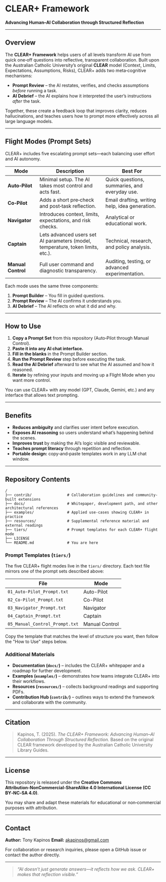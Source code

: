 # CLEAR+ Framework

**Advancing Human–AI Collaboration through Structured Reflection**

---

## Overview

The **CLEAR+ Framework** helps users of all levels transform AI use from quick one‑off questions into reflective, transparent collaboration. Built upon the Australian Catholic University’s original **CLEAR** model (Context, Limits, Expectations, Assumptions, Risks), CLEAR+ adds two meta‑cognitive mechanisms:

* **Prompt Review** – the AI restates, verifies, and checks assumptions *before* running a task.
* **AI Debrief** – the AI explains how it interpreted the user’s instructions *after* the task.

Together, these create a feedback loop that improves clarity, reduces hallucinations, and teaches users how to prompt more effectively across all large language models.

---

## Flight Modes (Prompt Sets)

CLEAR+ includes five escalating prompt sets—each balancing user effort and AI autonomy.

| Mode               | Description                                                                     | Best For                                        |
| ------------------ | ------------------------------------------------------------------------------- | ----------------------------------------------- |
| **Auto‑Pilot**     | Minimal setup. The AI takes most control and acts fast.                         | Quick questions, summaries, and everyday use.   |
| **Co‑Pilot**       | Adds a short pre‑check and post‑task reflection.                                | Email drafting, writing help, idea generation.  |
| **Navigator**      | Introduces context, limits, expectations, and risk checks.                      | Analytical or educational work.                 |
| **Captain**        | Lets advanced users set AI parameters (model, temperature, token limits, etc.). | Technical, research, and policy analysis.       |
| **Manual Control** | Full user command and diagnostic transparency.                                  | Auditing, testing, or advanced experimentation. |

Each mode uses the same three components:

1. **Prompt Builder** – You fill in guided questions.
2. **Prompt Review** – The AI confirms it understands you.
3. **AI Debrief** – The AI reflects on what it did and why.

---

## How to Use

1. **Copy a Prompt Set** from this repository (Auto‑Pilot through Manual Control).
2. **Paste it into any AI chat interface.**
3. **Fill in the blanks** in the Prompt Builder section.
4. **Run the Prompt Review** step before executing the task.
5. **Read the AI Debrief** afterward to see what the AI assumed and how it reasoned.
6. **Iterate** by refining your inputs and moving up a Flight Mode when you want more control.

You can use CLEAR+ with any model (GPT, Claude, Gemini, etc.) and any interface that allows text prompting.

---

## Benefits

* **Reduces ambiguity** and clarifies user intent before execution.
* **Exposes AI reasoning** so users understand what’s happening behind the scenes.
* **Improves trust** by making the AI’s logic visible and reviewable.
* **Teaches prompt literacy** through repetition and reflection.
* **Portable design:** copy‑and‑paste templates work in any LLM chat window.

---

## Repository Contents

```text
/
├── contrib/                # Collaboration guidelines and community-built extensions
├── docs/                   # Whitepaper, development path, and other architectural references
├── examples/               # Applied use-cases showing CLEAR+ in practice
├── resources/              # Supplemental reference material and external readings
├── tiers/                  # Prompt templates for each CLEAR+ flight mode
├── LICENSE
└── README.md               # You are here
```

### Prompt Templates (`tiers/`)

The five CLEAR+ flight modes live in the `tiers/` directory. Each text file mirrors one of the
prompt sets described above:

| File                         | Mode             |
| ---------------------------- | ---------------- |
| `01_Auto-Pilot_Prompt.txt`   | Auto-Pilot       |
| `02_Co-Pilot_Prompt.txt`     | Co-Pilot         |
| `03_Navigator_Prompt.txt`    | Navigator        |
| `04_Captain_Prompt.txt`      | Captain          |
| `05_Manual_Control_Prompt.txt` | Manual Control |

Copy the template that matches the level of structure you want, then follow the "How to Use" steps
below.

### Additional Materials

- **Documentation (`docs/`)** – includes the CLEAR+ whitepaper and a roadmap for further
  development.
- **Examples (`examples/`)** – demonstrates how teams integrate CLEAR+ into their workflows.
- **Resources (`resources/`)** – collects background readings and supporting PDFs.
- **Contribution Hub (`contrib/`)** – outlines ways to extend the framework and collaborate with the
  community.

---

## Citation

> Kapinos, T. (2025). *The CLEAR+ Framework: Advancing Human–AI Collaboration Through Structured Reflection.* Based on the original CLEAR framework developed by the Australian Catholic University Library Guides.

---

## License

This repository is released under the **Creative Commons Attribution‑NonCommercial‑ShareAlike 4.0 International License (CC BY‑NC‑SA 4.0)**.

You may share and adapt these materials for educational or non‑commercial purposes with attribution.

---

## Contact

**Author:** Tony Kapinos
**Email:** akapinos@gmail.com

For collaboration or research inquiries, please open a GitHub issue or contact the author directly.

---

> *“AI doesn’t just generate answers—it reflects how we ask. CLEAR+ makes that reflection visible.”*
